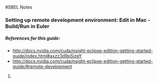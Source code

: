 #SBEL Notes

### Setting up remote development environment: Edit in Mac - Build/Run in Euler

##### References for this guide:

+ http://docs.nvidia.com/cuda/nsight-eclipse-edition-getting-started-guide/index.html#axzz3d9pSjzeY
+ http://docs.nvidia.com/cuda/nsight-eclipse-edition-getting-started-guide/#remote-development


1. 